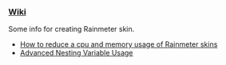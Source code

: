 ### [Wiki](https://github.com/nek7u/Notes-for-Rainmeter-Skins/wiki)
Some info for creating Rainmeter skin.

* [How to reduce a cpu and memory usage of Rainmeter skins](https://github.com/nek7u/Notes-for-Rainmeter-Skins/wiki/Reduce-a-cpu-and-memory-usage)  
* [Advanced Nesting Variable Usage](https://github.com/nek7u/Notes-for-Rainmeter-Skins/wiki/Advanced-Nesting-Variable-Usage)  
